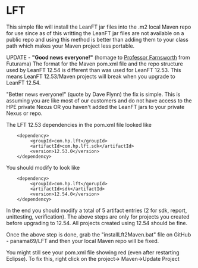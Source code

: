 # LFT
This simple file will install the LeanFT jar files into the .m2 local Maven repo for use since as of this writting the LeanFT jar files are not available on a public repo and using this method is better than adding them to your class path which makes your Maven project less portable.

UPDATE - **"Good news everyone!"** (homage to <a href="https://en.wikipedia.org/wiki/Professor_Farnsworth">Professor Farnsworth</a> from Futurama)  The format for the Maven pom.xml file and the repo structure used by LeanFT 12.54 is different than was used for LeanFT 12.53.  This means LeanFT 12.53/Maven projects will break when you upgrade to LeanFT 12.54.

"Better news everyone!" (quote by Dave Flynn) the fix is simple.  This is assuming you are like most of our customers and do not have access to the HPE private Nexus OR you haven't added the LeanFT jars to your private Nexus or repo.

The LFT 12.53 dependencies in the pom.xml file looked like
```    
    <dependency>  
         <groupId>com.hp.lft</groupId>  
         <artifactId>com.hp.lft.sdk</artifactId>  
         <version>12.53.0</version>  
    </dependency>  
```
You should modify to look like
```    
    <dependency>  
         <groupId>com.hp.lft</gorupId>  
         <artifactId>sdk</artifactId>  
         <version>12.54.0</version>  
    </dependency>  
```
In the end you should modify a total of 5 artifact entries (2 for sdk, report, unittesting, verification).  The above steps are only for projects you created before upgrading to 12.54.  All projects created using 12.54 should be fine.

Once the above step is done, grab the "installLft2Maven.bat" file on GitHub - panama69/LFT  and then your local Maven repo will be fixed.

You might still see your pom.xml file showing red (even after restarting Eclipse).  To fix this, right click on the project-> Maven->Update Project

